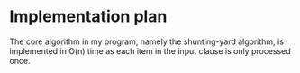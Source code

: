 # Implementation plan

The core algorithm in my program, namely the shunting-yard algorithm, is implemented
in O(n) time as each item in the input clause is only processed once.
